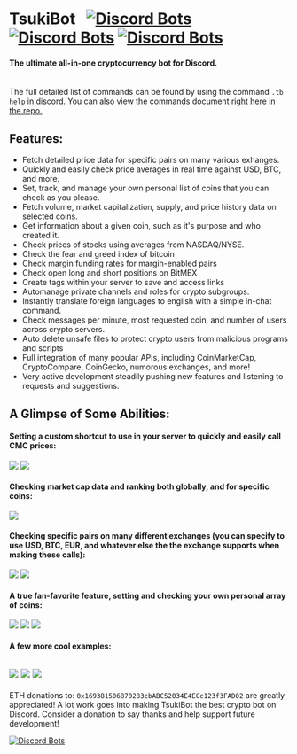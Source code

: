 TsukiBot  &nbsp; [![Discord Bots](https://discordbots.org/api/widget/status/506918730790600704.svg)](https://discordbots.org/bot/506918730790600704) [![Discord Bots](https://discordbots.org/api/widget/servers/506918730790600704.svg)](https://discordbots.org/bot/506918730790600704) [![Discord Bots](https://discordbots.org/api/widget/lib/506918730790600704.svg)](https://discordbots.org/bot/506918730790600704)
========

#### The ultimate all-in-one cryptocurrency bot for Discord.
\
The full detailed list of commands can be found by using the command `.tb help` in discord. You can also view the commands document [right here in the repo.](https://github.com/YoloSwagDogDiggity/TsukiBot/blob/master/common/commands.md)



## Features:
+ Fetch detailed price data for specific pairs on many various exhanges.
+ Quickly and easily check price averages in real time against USD, BTC, and more.
+ Set, track, and manage your own personal list of coins that you can check as you please.
+ Fetch volume, market capitalization, supply, and price history data on selected coins.
+ Get information about a given coin, such as it's purpose and who created it.
+ Check prices of stocks using averages from NASDAQ/NYSE.
+ Check the fear and greed index of bitcoin
+ Check margin funding rates for margin-enabled pairs
+ Check open long and short positions on BitMEX
+ Create tags within your server to save and access links
+ Automanage private channels and roles for crypto subgroups.
+ Instantly translate foreign languages to english with a simple in-chat command.
+ Check messages per minute, most requested coin, and number of users across crypto servers.
+ Auto delete unsafe files to protect crypto users from malicious programs and scripts
+ Full integration of many popular APIs, including CoinMarketCap, CryptoCompare, CoinGecko, numorous exchanges, and more!
+ Very active development steadily pushing new features and listening to requests and suggestions.


## A Glimpse of Some Abilities:
#### Setting a custom shortcut to use in your server to quickly and easily call CMC prices:

![](https://i.imgur.com/DkOlpkC.png)
![](https://i.imgur.com/6wpmFWf.png)

#### Checking market cap data and ranking both globally, and for specific coins:
![](https://i.imgur.com/E0dRnR2.png)

#### Checking specific pairs on many different exchanges (you can specify to use USD, BTC, EUR, and whatever else the the exchange supports when making these calls):
![](https://i.imgur.com/eFUJx0G.png)
![](https://i.imgur.com/DJsNjA4.png)

#### A true fan-favorite feature, setting and checking your own personal array of coins:
![](https://i.imgur.com/LfpOO4q.png)
![](https://i.imgur.com/QviA2vj.png)
![](https://i.imgur.com/DPhesw0.png)

#### A few more cool examples:
![](https://i.imgur.com/CcRIkjL.png)
![](https://i.imgur.com/F9UsVsa.png)
![](https://i.imgur.com/uoylTVB.png)
---

ETH donations to: `0x169381506870283cbABC52034E4ECc123f3FAD02` are greatly appreciated! A lot work goes into making TsukiBot the best crypto bot on Discord. Consider a donation to say thanks and help support future development!

[![Discord Bots](https://discordbots.org/api/widget/506918730790600704.svg)](https://discordbots.org/bot/506918730790600704)
